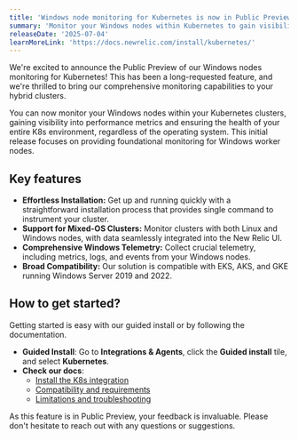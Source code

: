 ```yaml
---
title: 'Windows node monitoring for Kubernetes is now in Public Preview'
summary: 'Monitor your Windows nodes within Kubernetes to gain visibility into metrics, logs, and events, ensuring the health of your entire hybrid cluster.'
releaseDate: '2025-07-04'
learnMoreLink: 'https://docs.newrelic.com/install/kubernetes/'
---
```


We're excited to announce the Public Preview of our Windows nodes monitoring for Kubernetes! 
This has been a long-requested feature, and we're thrilled to bring our comprehensive monitoring capabilities to your hybrid clusters.

You can now monitor your Windows nodes within your Kubernetes clusters, gaining visibility into performance metrics and ensuring the health of your entire K8s environment, regardless of the operating system. This initial release focuses on providing foundational monitoring for Windows worker nodes.



## Key features

* **Effortless Installation:** Get up and running quickly with a straightforward installation process that provides single command to instrument your cluster.
* **Support for Mixed-OS Clusters:** Monitor clusters with both Linux and Windows nodes, with data seamlessly integrated into the New Relic UI.
* **Comprehensive Windows Telemetry:** Collect crucial telemetry, including metrics, logs, and events from your Windows nodes.
* **Broad Compatibility:** Our solution is compatible with EKS, AKS, and GKE running Windows Server 2019 and 2022.

## How to get started?

Getting started is easy with our guided install or by following the documentation.

* **Guided Install**: Go to **Integrations & Agents**, click the **Guided install** tile, and select **Kubernetes**.
* **Check our docs**:
    * [Install the K8s integration](https://docs.newrelic.com/install/kubernetes/)
    * [Compatibility and requirements](https://docs.newrelic.com/docs/kubernetes-pixie/kubernetes-integration/get-started/kubernetes-integration-compatibility-requirements/#req-windows)
    * [Limitations and troubleshooting](https://docs.newrelic.com/docs/kubernetes-pixie/kubernetes-integration/troubleshooting/troubleshooting-windows/)

As this feature is in Public Preview, your feedback is invaluable. Please don't hesitate to reach out with any questions or suggestions.
